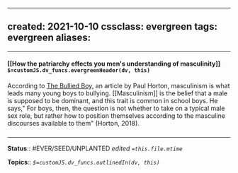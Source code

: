 
---
created: 2021-10-10
cssclass: evergreen
tags: evergreen
aliases:
-
---
#### [[How the patriarchy effects you men's understanding of masculinity]] `$=customJS.dv_funcs.evergreenHeader(dv, this)`

According to <u>The Bullied Boy,</u> an article by Paul Horton, masculinism is what leads many young boys to bullying. [[Masculinism]] is the belief that a male is supposed to be dominant, and this trait is common in school boys. He says," For boys, then, the question is not whether to take on a typical male sex role, but rather how to position themselves according to the masculine discourses available to them" (Horton, 2018).

### <hr class="footnote"/>

**Status**:: #EVER/SEED/UNPLANTED
*edited `=this.file.mtime`*

**Topics**::
*`$=customJS.dv_funcs.outlinedIn(dv, this)`*


